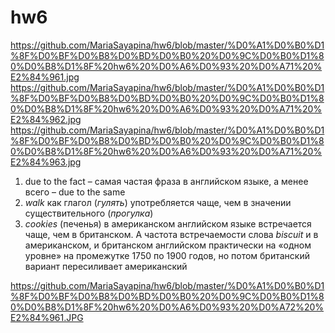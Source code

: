# hw6
https://github.com/MariaSayapina/hw6/blob/master/%D0%A1%D0%B0%D1%8F%D0%BF%D0%B8%D0%BD%D0%B0%20%D0%9C%D0%B0%D1%80%D0%B8%D1%8F%20hw6%20%D0%A6%D0%93%20%D0%A71%20%E2%84%961.jpg
https://github.com/MariaSayapina/hw6/blob/master/%D0%A1%D0%B0%D1%8F%D0%BF%D0%B8%D0%BD%D0%B0%20%D0%9C%D0%B0%D1%80%D0%B8%D1%8F%20hw6%20%D0%A6%D0%93%20%D0%A71%20%E2%84%962.jpg
https://github.com/MariaSayapina/hw6/blob/master/%D0%A1%D0%B0%D1%8F%D0%BF%D0%B8%D0%BD%D0%B0%20%D0%9C%D0%B0%D1%80%D0%B8%D1%8F%20hw6%20%D0%A6%D0%93%20%D0%A71%20%E2%84%963.jpg
1. due to the fact – самая частая фраза в английском языке, а менее всего – due to the same
2. *walk* как глагол (*гулять*) употребляется чаще, чем в значении существительного (*прогулка*)
3. *cookies* (печенья) в американском английском языке встречается чаще, чем в британском. А частота встречаемости слова *biscuit* и в американском, и британском английском практически на «одном уровне» на промежутке 1750 по 1900 годов, но потом британский вариант пересиливает американский

https://github.com/MariaSayapina/hw6/blob/master/%D0%A1%D0%B0%D1%8F%D0%BF%D0%B8%D0%BD%D0%B0%20%D0%9C%D0%B0%D1%80%D0%B8%D1%8F%20hw6%20%D0%A6%D0%93%20%D0%A72%20%E2%84%961.JPG
